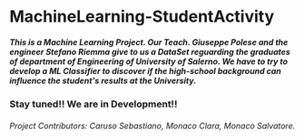 # MachineLearning-StudentActivity

##### This is a Machine Learning Project. Our Teach. Giuseppe Polese and the engineer Stefano Riemma give to us a DataSet reguarding the graduates of department of Engineering of University of Salerno. We have to try to develop a ML Classifier to discover if the high-school background can influence the student's results at the University.

### Stay tuned!! We are in Development!!


###### Project Contributors: Caruso Sebastiano, Monaco Clara, Monaco Salvatore.
